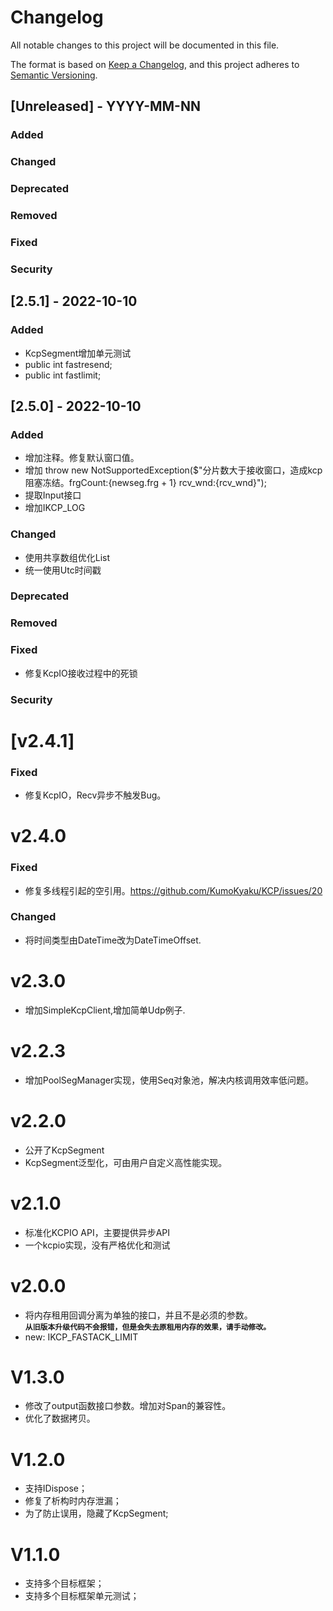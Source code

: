 # Changelog
All notable changes to this project will be documented in this file.

The format is based on [Keep a Changelog](https://keepachangelog.com/en/1.0.0/),
and this project adheres to [Semantic Versioning](https://semver.org/spec/v2.0.0.html).

<!--
## [Unreleased] - YYYY-MM-NN

### Added   
### Changed  
### Deprecated  
### Removed  
### Fixed  
### Security  
-->

## [Unreleased] - YYYY-MM-NN

### Added   
### Changed  
### Deprecated  
### Removed  
### Fixed  
### Security  

## [2.5.1] - 2022-10-10

### Added   
- KcpSegment增加单元测试
- public int fastresend; 
- public int fastlimit;

## [2.5.0] - 2022-10-10

### Added   
- 增加注释。修复默认窗口值。
- 增加  throw new NotSupportedException($"分片数大于接收窗口，造成kcp阻塞冻结。frgCount:{newseg.frg + 1}  rcv_wnd:{rcv_wnd}");
- 提取Input接口
- 增加IKCP_LOG

### Changed  
- 使用共享数组优化List
- 统一使用Utc时间戳
### Deprecated  
### Removed  
### Fixed  
- 修复KcpIO接收过程中的死锁
### Security  

# [v2.4.1]
### Fixed
- 修复KcpIO，Recv异步不触发Bug。

# v2.4.0
### Fixed
- 修复多线程引起的空引用。https://github.com/KumoKyaku/KCP/issues/20
### Changed
- 将时间类型由DateTime改为DateTimeOffset.

# v2.3.0

- 增加SimpleKcpClient,增加简单Udp例子.


# v2.2.3

- 增加PoolSegManager实现，使用Seq对象池，解决内核调用效率低问题。

# v2.2.0

- 公开了KcpSegment
- KcpSegment泛型化，可由用户自定义高性能实现。

# v2.1.0

- 标准化KCPIO API，主要提供异步API
- 一个kcpio实现，没有严格优化和测试

# v2.0.0

- 将内存租用回调分离为单独的接口，并且不是必须的参数。  
  **`从旧版本升级代码不会报错，但是会失去原租用内存的效果，请手动修改。`**
- new: IKCP_FASTACK_LIMIT

# V1.3.0
- 修改了output函数接口参数。增加对Span的兼容性。
- 优化了数据拷贝。
  
# V1.2.0
- 支持IDispose；
- 修复了析构时内存泄漏；
- 为了防止误用，隐藏了KcpSegment;

# V1.1.0
- 支持多个目标框架；
- 支持多个目标框架单元测试；

